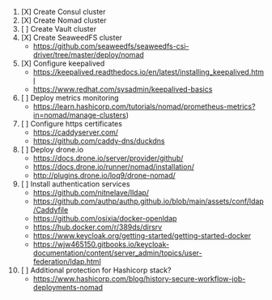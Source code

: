 1. [X] Create Consul cluster
1. [X] Create Nomad cluster
1. [ ] Create Vault cluster
1. [X] Create SeaweedFS cluster
    - https://github.com/seaweedfs/seaweedfs-csi-driver/tree/master/deploy/nomad
1. [X] Configure keepalived
    - https://keepalived.readthedocs.io/en/latest/installing_keepalived.html
    - https://www.redhat.com/sysadmin/keepalived-basics
1. [ ] Deploy metrics monitoring
    - https://learn.hashicorp.com/tutorials/nomad/prometheus-metrics?in=nomad/manage-clusters)
1. [ ] Configure https certificates
    - https://caddyserver.com/
    - https://github.com/caddy-dns/duckdns
1. [ ] Deploy drone.io
    - https://docs.drone.io/server/provider/github/
    - https://docs.drone.io/runner/nomad/installation/
    - http://plugins.drone.io/loq9/drone-nomad/
1. [ ] Install authentication services
    - https://github.com/nitnelave/lldap/
    - https://github.com/authp/authp.github.io/blob/main/assets/conf/ldap/Caddyfile
    - https://github.com/osixia/docker-openldap
    - https://hub.docker.com/r/389ds/dirsrv
    - https://www.keycloak.org/getting-started/getting-started-docker
    - https://wjw465150.gitbooks.io/keycloak-documentation/content/server_admin/topics/user-federation/ldap.html
1. [ ] Additional protection for Hashicorp stack?
    - https://www.hashicorp.com/blog/history-secure-workflow-job-deployments-nomad